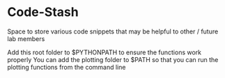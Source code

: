 # Code-Stash
Space to store various code snippets that may be helpful to other / future lab members

Add this root folder to $PYTHONPATH to ensure the functions work properly
You can add the plotting folder to $PATH so that you can run the plotting functions from the command line
